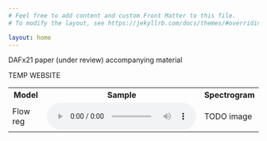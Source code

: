 ```yaml
---
# Feel free to add content and custom Front Matter to this file.
# To modify the layout, see https://jekyllrb.com/docs/themes/#overriding-theme-defaults

layout: home
---
```


DAFx21 paper (under review) accompanying material

TEMP WEBSITE

<div class="figure">
    <table>
        <tr>
            <th>Model</th>
            <th>Sample</th>
            <th>Spectrogram</th>
        </tr>
        <tr>
            <td>Flow reg</td>
            <td>
                <audio controls> 
                    <source src="assets/audio/preset000000_midi040vel085.mp3">
                </audio>
            </td>
            <td>
                TODO image
            </td>
        </tr>
    </table>
</div>